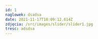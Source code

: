 ```yaml
---
id: 1
naglowek: dsadsa
date: 2021-11-17T18:09:12.614Z
zdjęcia: /src/images/slider/slider1.jpg
tresc: adsdsa
---
```

